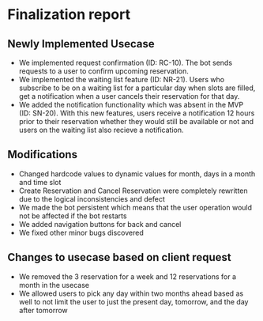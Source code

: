 # Finalization report

## Newly Implemented Usecase
- We implemented request confirmation (ID: RC-10). The bot sends requests to a user to confirm upcoming reservation.
- We implemented the waiting list feature (ID: NR-21). Users who subscribe to be on a waiting list for a particular day when slots are filled, get a notification when a user cancels their reservation for that day.
- We added the notification functionality which was absent in the MVP (ID: SN-20). With this new features, users receive a notification 12 hours prior to their reservation whether they would still be available or not and users on the waiting list also recieve a notification.

## Modifications
- Changed hardcode values to dynamic values for month, days in a month and time slot
- Create Reservation and Cancel Reservation were completely rewritten due to the logical inconsistencies and defect
- We made the bot persistent which means that the user operation would not be affected if the bot restarts
- We added navigation buttons for back and cancel 
- We fixed other minor bugs discovered

## Changes to usecase based on client request
- We removed the 3 reservation  for a week and 12 reservations for a month in the usecase 
- We allowed users to pick any day within two months ahead based as well to not limit the user to just the present day, tomorrow, and the day after tomorrow



